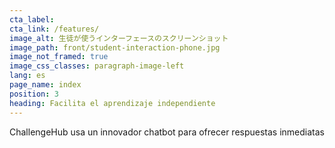 ```yaml
---
cta_label:
cta_link: /features/
image_alt: 生徒が使うインターフェースのスクリーンショット
image_path: front/student-interaction-phone.jpg
image_not_framed: true
image_css_classes: paragraph-image-left
lang: es
page_name: index
position: 3
heading: Facilita el aprendizaje independiente
---
```


ChallengeHub usa un innovador chatbot para ofrecer respuestas inmediatas
